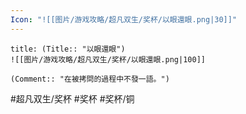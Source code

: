 ```yaml
---
Icon: "![[图片/游戏攻略/超凡双生/奖杯/以眼還眼.png|30]]"
---
```

```ad-common-bronze-trophy
title: (Title:: "以眼還眼")
![[图片/游戏攻略/超凡双生/奖杯/以眼還眼.png|100]]

(Comment:: "在被拷問的過程中不發一語。")
```

#超凡双生/奖杯 #奖杯 #奖杯/铜
